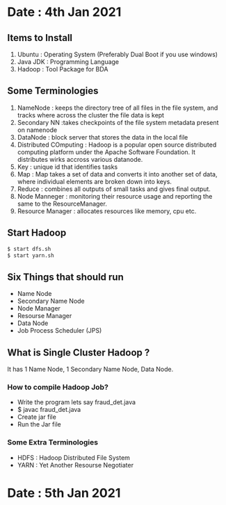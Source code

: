# Date : 4th Jan 2021


## Items to Install
1. Ubuntu : Operating System (Preferably Dual Boot if you use windows)
2. Java JDK : Programming Language
3. Hadoop : Tool Package for BDA

## Some Terminologies
1. NameNode : keeps the directory tree of all files in the file system, and tracks where across the cluster the file data is kept
2. Secondary NN :takes checkpoints of the file system metadata present on namenode
3. DataNode : block server that stores the data in the local file
4. Distributed COmputing : Hadoop is a popular open source distributed computing platform under the Apache Software Foundation. It distributes wirks accross various datanode.
5. Key : unique id that identifies tasks
6. Map : Map takes a set of data and converts it into another set of data, where individual elements are broken down into keys.
7. Reduce : combines all outputs of small tasks and gives final output.
8. Node Manneger : monitoring their resource usage and reporting the same to the ResourceManager.
9. Resource Manager : allocates resources like memory, cpu etc.

## Start Hadoop
```bash
$ start dfs.sh
$ start yarn.sh
```

## Six Things that should run
- Name Node
- Secondary Name Node
- Node Manager
- Resourse Manager
- Data Node
- Job Process Scheduler (JPS)

## What is Single Cluster Hadoop ?
It has 1 Name Node, 1 Secondary Name Node, Data Node.


### How to compile Hadoop Job?
- Write the program lets say fraud_det.java
- $ javac fraud_det.java
- Create jar file
- Run the Jar file

### Some Extra Terminologies
- HDFS : Hadoop Distributed File System
- YARN : Yet Another Resourse Negotiater

# Date : 5th Jan 2021